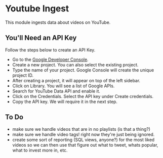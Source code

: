 # Youtube Ingest

This module ingests data about videos on YouTube.

## You'll Need an API Key

Follow the steps below to create an API Key.

* Go to the [Google Developer Console](https://console.cloud.google.com/).
* Create a new project. You can also select the existing project.
* Type the name of your project. Google Console will create the unique project ID.
* After creating a project, it will appear on top of the left sidebar.
* Click on Library. You will see a list of Google APIs.
* Search for YouTube Data API and enable it.
* Click on the Credentials. Select the API key under Create credentials.
* Copy the API key. We will require it in the next step.


## To Do
* make sure we handle videos that are in no playlists (is that a thing?)
* make sure we handle video tags! right now they're just being ignored. 
* create some sort of reporting (SQL views, anyone?) for the most liked videos so we can then use that figure out what to tweet, whats popular, what to invest more in, etc. 
